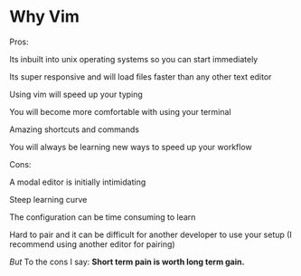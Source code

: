 # Why Vim

Pros:

Its inbuilt into unix operating systems so you can start immediately

Its super responsive and will load files faster than any other text editor

Using vim will speed up your typing

You will become more comfortable with using your terminal

Amazing shortcuts and commands

You will always be learning new ways to speed up your workflow

Cons:

A modal editor is initially intimidating

Steep learning curve

The configuration can be time consuming to learn

Hard to pair and it can be difficult for another developer to use your setup
(I recommend using another editor for pairing)

_But_ To the cons I say: **Short term pain is worth long term gain.**

